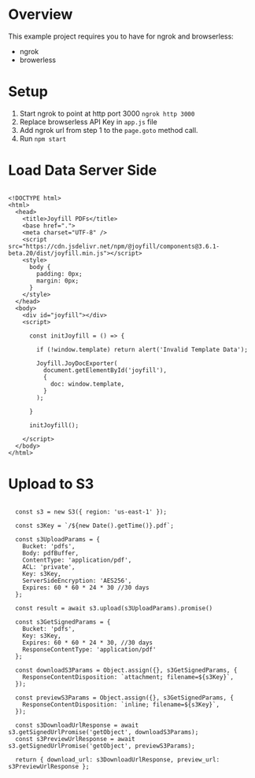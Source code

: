 # Overview

This example project requires you to have for ngrok and browserless:
* ngrok
* browerless

# Setup

1. Start ngrok to point at http port 3000 `ngrok http 3000` 
2. Replace browserless API Key in `app.js` file
3. Add ngrok url from step 1 to the `page.goto` method call.
4. Run `npm start`

# Load Data Server Side

```

<!DOCTYPE html>
<html>
  <head>
    <title>Joyfill PDFs</title>
    <base href=".">
    <meta charset="UTF-8" />
    <script src="https://cdn.jsdelivr.net/npm/@joyfill/components@3.6.1-beta.20/dist/joyfill.min.js"></script>
    <style>
      body {
        padding: 0px;
        margin: 0px;
      }
    </style>
  </head>
  <body>
    <div id="joyfill"></div>
    <script>

      const initJoyfill = () => {

        if (!window.template) return alert('Invalid Template Data');

        Joyfill.JoyDocExporter(
          document.getElementById('joyfill'),
          {
            doc: window.template,
          }
        );

      }

      initJoyfill();

    </script>
  </body>
</html>
```

# Upload to S3

```

  const s3 = new S3({ region: 'us-east-1' });

  const s3Key = `/${new Date().getTime()}.pdf`;

  const s3UploadParams = {
    Bucket: 'pdfs',
    Body: pdfBuffer,
    ContentType: 'application/pdf',
    ACL: 'private',
    Key: s3Key,
    ServerSideEncryption: 'AES256',
    Expires: 60 * 60 * 24 * 30 //30 days
  };

  const result = await s3.upload(s3UploadParams).promise()

  const s3GetSignedParams = {
    Bucket: 'pdfs',
    Key: s3Key,
    Expires: 60 * 60 * 24 * 30, //30 days
    ResponseContentType: 'application/pdf'
  };

  const downloadS3Params = Object.assign({}, s3GetSignedParams, {
    ResponseContentDisposition: `attachment; filename=${s3Key}`,
  });

  const previewS3Params = Object.assign({}, s3GetSignedParams, {
    ResponseContentDisposition: `inline; filename=${s3Key}`,
  });

  const s3DownloadUrlResponse = await s3.getSignedUrlPromise('getObject', downloadS3Params);
  const s3PreviewUrlResponse = await s3.getSignedUrlPromise('getObject', previewS3Params);

  return { download_url: s3DownloadUrlResponse, preview_url: s3PreviewUrlResponse };

```
